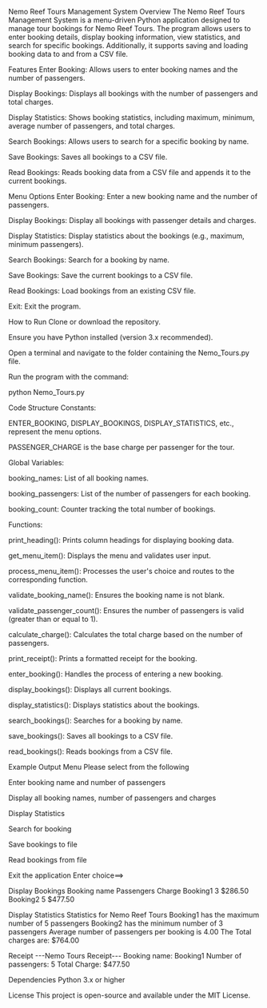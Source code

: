 Nemo Reef Tours Management System
Overview
The Nemo Reef Tours Management System is a menu-driven Python application designed to manage tour bookings for Nemo Reef Tours. The program allows users to enter booking details, display booking information, view statistics, and search for specific bookings. Additionally, it supports saving and loading booking data to and from a CSV file.

Features
Enter Booking: Allows users to enter booking names and the number of passengers.

Display Bookings: Displays all bookings with the number of passengers and total charges.

Display Statistics: Shows booking statistics, including maximum, minimum, average number of passengers, and total charges.

Search Bookings: Allows users to search for a specific booking by name.

Save Bookings: Saves all bookings to a CSV file.

Read Bookings: Reads booking data from a CSV file and appends it to the current bookings.

Menu Options
Enter Booking: Enter a new booking name and the number of passengers.

Display Bookings: Display all bookings with passenger details and charges.

Display Statistics: Display statistics about the bookings (e.g., maximum, minimum passengers).

Search Bookings: Search for a booking by name.

Save Bookings: Save the current bookings to a CSV file.

Read Bookings: Load bookings from an existing CSV file.

Exit: Exit the program.

How to Run
Clone or download the repository.

Ensure you have Python installed (version 3.x recommended).

Open a terminal and navigate to the folder containing the Nemo_Tours.py file.

Run the program with the command:

python Nemo_Tours.py

Code Structure
Constants:

ENTER_BOOKING, DISPLAY_BOOKINGS, DISPLAY_STATISTICS, etc., represent the menu options.

PASSENGER_CHARGE is the base charge per passenger for the tour.

Global Variables:

booking_names: List of all booking names.

booking_passengers: List of the number of passengers for each booking.

booking_count: Counter tracking the total number of bookings.

Functions:

print_heading(): Prints column headings for displaying booking data.

get_menu_item(): Displays the menu and validates user input.

process_menu_item(): Processes the user's choice and routes to the corresponding function.

validate_booking_name(): Ensures the booking name is not blank.

validate_passenger_count(): Ensures the number of passengers is valid (greater than or equal to 1).

calculate_charge(): Calculates the total charge based on the number of passengers.

print_receipt(): Prints a formatted receipt for the booking.

enter_booking(): Handles the process of entering a new booking.

display_bookings(): Displays all current bookings.

display_statistics(): Displays statistics about the bookings.

search_bookings(): Searches for a booking by name.

save_bookings(): Saves all bookings to a CSV file.

read_bookings(): Reads bookings from a CSV file.

Example Output
Menu
Please select from the following

Enter booking name and number of passengers

Display all booking names, number of passengers and charges

Display Statistics

Search for booking

Save bookings to file

Read bookings from file

Exit the application
Enter choice==>

Display Bookings
Booking name Passengers Charge
Booking1 3 $286.50
Booking2 5 $477.50

Display Statistics
Statistics for Nemo Reef Tours
Booking1 has the maximum number of 5 passengers
Booking2 has the minimum number of 3 passengers
Average number of passengers per booking is 4.00
The Total charges are: $764.00

Receipt
---Nemo Tours Receipt---
Booking name: Booking1
Number of passengers: 5
Total Charge: $477.50

Dependencies
Python 3.x or higher

License
This project is open-source and available under the MIT License.
